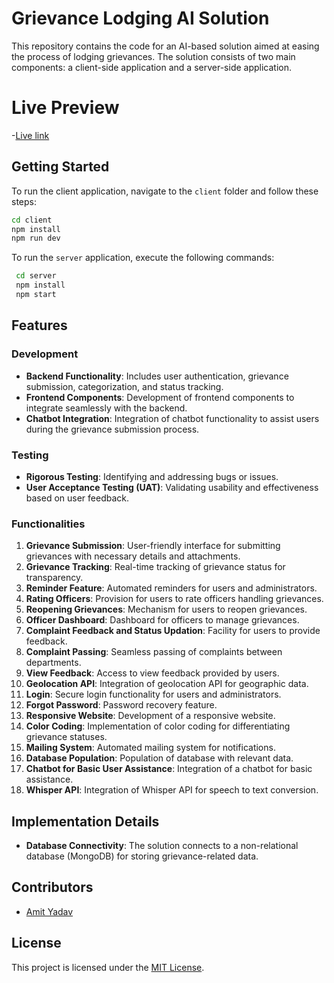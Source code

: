 # Grievance Lodging AI Solution

This repository contains the code for an AI-based solution aimed at easing the process of lodging grievances. The solution consists of two main components: a client-side application and a server-side application.

# Live Preview
-[Live link](https://ai-based-grievance-portal.vercel.app/)

## Getting Started

To run the client application, navigate to the `client` folder and follow these steps:

 ```bash
 cd client
 npm install
 npm run dev
```

To run the `server` application, execute the following commands:

```bash
 cd server
 npm install
 npm start
 ```

## Features

### Development

- **Backend Functionality**: Includes user authentication, grievance submission, categorization, and status tracking.
- **Frontend Components**: Development of frontend components to integrate seamlessly with the backend.
- **Chatbot Integration**: Integration of chatbot functionality to assist users during the grievance submission process.

### Testing

- **Rigorous Testing**: Identifying and addressing bugs or issues.
- **User Acceptance Testing (UAT)**: Validating usability and effectiveness based on user feedback.

### Functionalities

1. **Grievance Submission**: User-friendly interface for submitting grievances with necessary details and attachments.
2. **Grievance Tracking**: Real-time tracking of grievance status for transparency.
3. **Reminder Feature**: Automated reminders for users and administrators.
4. **Rating Officers**: Provision for users to rate officers handling grievances.
5. **Reopening Grievances**: Mechanism for users to reopen grievances.
6. **Officer Dashboard**: Dashboard for officers to manage grievances.
7. **Complaint Feedback and Status Updation**: Facility for users to provide feedback.
8. **Complaint Passing**: Seamless passing of complaints between departments.
9. **View Feedback**: Access to view feedback provided by users.
10. **Geolocation API**: Integration of geolocation API for geographic data.
11. **Login**: Secure login functionality for users and administrators.
12. **Forgot Password**: Password recovery feature.
13. **Responsive Website**: Development of a responsive website.
14. **Color Coding**: Implementation of color coding for differentiating grievance statuses.
15. **Mailing System**: Automated mailing system for notifications.
16. **Database Population**: Population of database with relevant data.
17. **Chatbot for Basic User Assistance**: Integration of a chatbot for basic assistance.
18. **Whisper API**: Integration of Whisper API for speech to text conversion.

## Implementation Details

- **Database Connectivity**: The solution connects to a non-relational database (MongoDB) for storing grievance-related data.

## Contributors

- [Amit Yadav](https://github.com/amit-yadav207)

## License

This project is licensed under the [MIT License](LICENSE).
